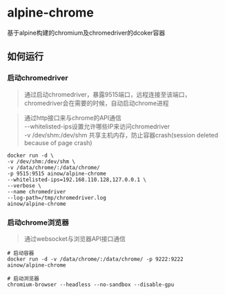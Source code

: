 # alpine-chrome

基于alpine构建的chromium及chromedriver的dcoker容器

## 如何运行

### 启动chromedriver

> 通过启动chromedriver，暴露9515端口，远程连接至该端口，chromedriver会在需要的时候，自动启动chrome进程

> 通过http接口来与chrome的API通信  
--whitelisted-ips设置允许哪些IP来访问chromedriver  
-v /dev/shm:/dev/shm 共享主机内存，防止容器crash(session deleted because of page crash)
```
docker run -d \
-v /dev/shm:/dev/shm \
-v /data/chrome/:/data/chrome/ 
-p 9515:9515 ainow/alpine-chrome  
--whitelisted-ips=192.168.110.128,127.0.0.1 \
--verbose \
--name chromedriver
--log-path=/tmp/chromedriver.log
ainow/alpine-chrome
```

### 启动chrome浏览器

>  通过websocket与浏览器API接口通信

```
# 启动容器
docker run -d -v /data/chrome/:/data/chrome/ -p 9222:9222 ainow/alpine-chrome  

# 启动浏览器
chromium-browser --headless --no-sandbox --disable-gpu
```
